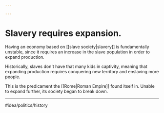 ```yaml
---

---
```

# Slavery requires expansion. 
Having an economy based on [[slave society|slavery]] is fundamentally unstable, since it requires an increase in the slave population in order to expand production. 

Historically, slaves don't have that many kids in captivity, meaning that expanding production requires conquering new territory and enslaving more people. 

This is the predicament the [[Rome|Roman Empire]] found itself in. Unable to expand further, its society began to break down. 

---
#idea/politics/history 